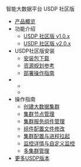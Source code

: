 <div class="sidebar_title icon_"> 智能大数据平台 USDP 社区版</div>   

* [产品概览](/usdp_community/README)
* 功能介绍
   * [USDP 社区版 v1.0.x](usdp_community/1.0.x/release_notes)
   * [USDP 社区版 v2.0.x](usdp_community/2.0.x/release_notes)
* USDP社区版安装
   * [安装包下载](usdp_community/plan&create/download)
   * [资源规划参考](usdp_community/plan&create/deploy_plan)
   * [部署操作指南](usdp_community/plan&create/install)
* <!--产品文档-->
   * <!--[USDP Community  v1.0.x](/usdp_community/1.0.x/README)-->
   * <!--[USDP v2.0.x](/usdp_community/2.0.x/README) -->
* 操作指南
   * [创建大数据集群](usdp_community/webconsole/cluster_create)
   * [集群节点管理](usdp_community/webconsole/node)
   * [集群服务组件管理](usdp_community/webconsole/services)
   * [组件配置文件修改](usdp_community/webconsole/configration)
   * [集群配置与进程拉起](usdp_community/webconsole/cluster_service)
   * [监控详情与自定义监控](usdp_community/webconsole/monitor)
   * [多集群管理](usdp_community/webconsole/cluster_manager)
* [更多USDP版本](/usdp_community/version_list)

